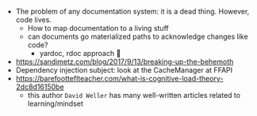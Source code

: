 - The problem of any documentation system: it is a dead thing. However, code lives.
	- How to map documentation to a living stuff
	- can documents go materialized paths to acknowledge changes like code?
		- yardoc, rdoc approach :thinking:
- https://sandimetz.com/blog/2017/9/13/breaking-up-the-behemoth
- Dependency injection subject: look at the CacheManager at FFAPI 
- https://barefootteflteacher.com/what-is-cognitive-load-theory-2dc8d16150be
	- this author `David Weller` has many well-written articles related to learning/mindset